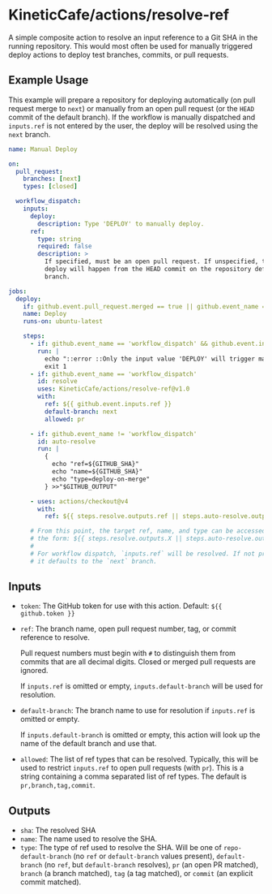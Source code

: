 # KineticCafe/actions/resolve-ref

A simple composite action to resolve an input reference to a Git SHA in the
running repository. This would most often be used for manually triggered deploy
actions to deploy test branches, commits, or pull requests.

## Example Usage

This example will prepare a repository for deploying automatically (on pull
request merge to `next`) or manually from an open pull request (or the `HEAD`
commit of the default branch). If the workflow is manually dispatched and
`inputs.ref` is not entered by the user, the deploy will be resolved using the
`next` branch.

```yaml
name: Manual Deploy

on:
  pull_request:
    branches: [next]
    types: [closed]

  workflow_dispatch:
    inputs:
      deploy:
        description: Type 'DEPLOY' to manually deploy.
      ref:
        type: string
        required: false
        description: >
          If specified, must be an open pull request. If unspecified, the
          deploy will happen from the HEAD commit on the repository default
          branch.

jobs:
  deploy:
    if: github.event.pull_request.merged == true || github.event_name == 'workflow_dispatch'
    name: Deploy
    runs-on: ubuntu-latest

    steps:
      - if: github.event_name == 'workflow_dispatch' && github.event.inputs.deploy !== 'DEPLOY'
        run: |
          echo "::error ::Only the input value 'DEPLOY' will trigger manual deploy."
          exit 1
      - if: github.event_name == 'workflow_dispatch'
        id: resolve
        uses: KineticCafe/actions/resolve-ref@v1.0
        with:
          ref: ${{ github.event.inputs.ref }}
          default-branch: next
          allowed: pr

      - if: github.event_name != 'workflow_dispatch'
        id: auto-resolve
        run: |
          {
            echo "ref=${GITHUB_SHA}"
            echo "name=${GITHUB_SHA}"
            echo "type=deploy-on-merge"
          } >>"$GITHUB_OUTPUT"

      - uses: actions/checkout@v4
        with:
          ref: ${{ steps.resolve.outputs.ref || steps.auto-resolve.outputs.ref }}

      # From this point, the target ref, name, and type can be accessed using
      # the form: ${{ steps.resolve.outputs.X || steps.auto-resolve.outputs.X }}
      #
      # For workflow dispatch, `inputs.ref` will be resolved. If not provided,
      # it defaults to the `next` branch.
```

## Inputs

- `token`: The GitHub token for use with this action.
  Default: `${{ github.token }}`

- `ref`: The branch name, open pull request number, tag, or commit reference to
  resolve.

  Pull request numbers must begin with `#` to distinguish them from commits that
  are all decimal digits. Closed or merged pull requests are ignored.

  If `inputs.ref` is omitted or empty, `inputs.default-branch` will be used for
  resolution.

- `default-branch`: The branch name to use for resolution if `inputs.ref` is
  omitted or empty.

  If `inputs.default-branch` is omitted or empty, this action will look up the
  name of the default branch and use that.

- `allowed`: The list of ref types that can be resolved. Typically, this will be
  used to restrict `inputs.ref` to open pull requests (with `pr`). This is
  a string containing a comma separated list of ref types. The default is
  `pr,branch,tag,commit`.

## Outputs

- `sha`: The resolved SHA
- `name`: The name used to resolve the SHA.
- `type`: The type of ref used to resolve the SHA. Will be one of
  `repo-default-branch` (no `ref` or `default-branch` values present),
  `default-branch` (no `ref`, but `default-branch` resolves), `pr` (an open PR
  matched), `branch` (a branch matched), `tag` (a tag matched), or `commit` (an
  explicit commit matched).
